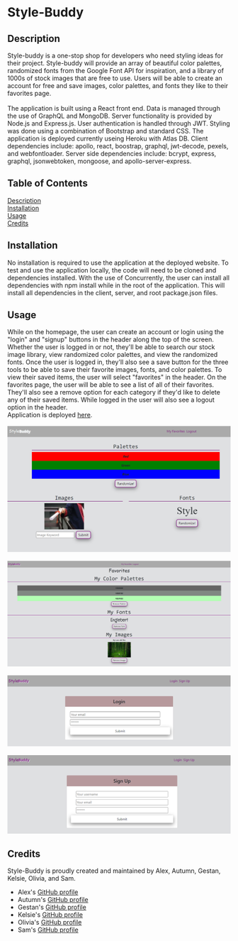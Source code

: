 # Style-Buddy

## Description
Style-buddy is a one-stop shop for developers who need styling ideas for their project. Style-buddy will provide an array of beautiful color palettes, randomized fonts from the Google Font API for inspiration, and a library of 1000s of stock images that are free to use. Users will be able to create an account for free and save images, color palettes, and fonts they like to their favorites page.
</br>
</br>
The application is built using a React front end. Data is managed through the use of GraphQL and MongoDB. Server functionality is provided by Node.js and Express.js. User authentication is handled through JWT. Styling was done using a combination of Bootstrap and standard CSS. The application is deployed currently useing Heroku with Atlas DB. Client dependencies include: apollo, react, boostrap, graphql, jwt-decode, pexels, and webfontloader. Server side dependencies include: bcrypt, express, graphql, jsonwebtoken, mongoose, and apollo-server-express. 

## Table of Contents
[Description](#description)</br>
[Installation](#installation)</br>
[Usage](#usage)</br>
[Credits](#credits)</br>

## Installation
No installation is required to use the application at the deployed website. To test and use the application locally, the code will need to be cloned and dependencies installed. With the use of Concurrently, the user can install all dependencies with npm install while in the root of the application. This will install all dependencies in the client, server, and root package.json files.

## Usage
While on the homepage, the user can create an account or login using the "login" and "signup" buttons in the header along the top of the screen. Whether the user is logged in or not, they'll be able to search our stock image library, view randomized color palettes, and view the randomized fonts. Once the user is logged in, they'll also see a save button for the three tools to be able to save their favorite images, fonts, and color palettes. To view their saved items, the user will select "favorites" in the header. On the favorites page, the user will be able to see a list of all of their favorites. They'll also see a remove option for each category if they'd like to delete any of their saved items. While logged in the user will also see a logout option in the header.
</br>
Application is deployed [here](https://www.google.com/).
</br>
</br>
![homepage screenshot](./assets/images/homepageloggedout.PNG)
</br>
</br>
![favorites screenshot](./assets/images/favorites.PNG)
</br>
</br>
![login screenshot](./assets/images/login.PNG)
</br>
</br>
![signup screenshot](./assets/images/signup.PNG)

## Credits
Style-Buddy is proudly created and maintained by Alex, Autumn, Gestan, Kelsie, Olivia, and Sam.
</br>
* Alex's [GitHub profile](https://github.com/AlexCourtney18)
* Autumn's [GitHub profile](https://github.com/21xa)
* Gestan's [GitHub profile](https://github.com/Gestan24)
* Kelsie's [GitHub profile](https://github.com/kidd93)
* Olivia's [GitHub profile](https://github.com/OliviaRamsfield)
* Sam's [GitHub profile](https://github.com/samvrny)
</br>



